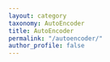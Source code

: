 ```yaml
---
layout: category
taxonomy: AutoEncoder
title: AutoEncoder
permalink: "/autoencoder/"
author_profile: false
---
```

